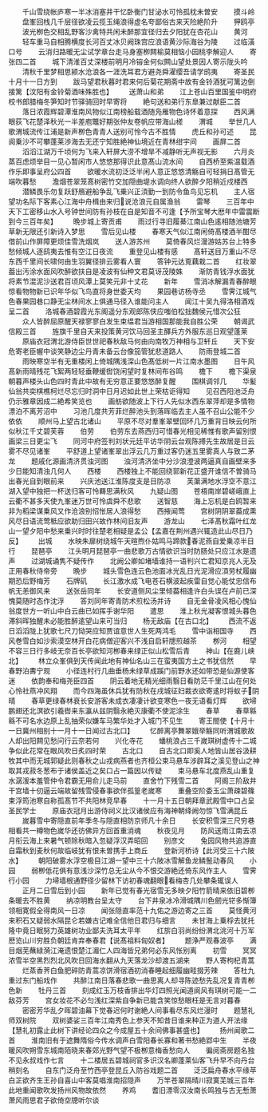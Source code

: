 <!-- { "loadSidebar": true } -->
　　千山雪绕帐庐寒一半冰消塞井干忆卧衡门甘泌水可怜孤枕未曽安
　　摸斗岭
　　盘峯回栈几千层径欲凌云揽玉绳浪得虚名夸鄙俗古来天险絶阶升
　　狎鸥亭
　　波光栁色交相乱野客沙禽特共闲未醉那宜径归去夕阳犹在杏花山
　　黄河
　　轻车重马自相腾横度长河百丈冰贝阙珠宫应浪语黄沙际海谷为陵
　　过临潢口号
　　云消归路暖无尘试学章台走马身塞栁闗榆莫相恼小园桃李解迎人
　　寄张四二首
　　城下清淮百丈深楼前明月冷镕金何似闗山望处景因人寄示陇头吟
　　清秋千里梦相思颍水沧浪各一涯洗耳君方避尧舜濯缨吾请学鸱夷
　　寄圣民十月十一日方到
　　跋马望君秋暮时君来何后菊花期斋中故有金铃酒犹可篱边倒接篱【汶阳有金铃菊酒味殊胜也】
　　送萧山和弟
　　江上苍山百里国鉴中明府校书郎腊梅冬笋知时节驿骑回时早寄将
　　絶句送和弟行东臯兼过献臣二首
　　落日浓霞辉碧潭淮南风物似江南榜船载酒随凫雁物色诗怀着意探
　　西风满眼荻飞花楚泽秋光一半差庖鼈好期张仲友卷帆应带海山槎
　　渭城
　　举世几人歌渭城流传江浦是新声栁色青青人送别可怜今古不胜情
　　虎丘和孙可述
　　昆阆乗沙不可攀蓬莱渉海去无还宁知胜絶神仙境近在青林绀宇间
　　画屏二首
　　滔滔江湖万千顷何为飞来入轩屏大涝不增旱不减静听无声视无影
　　六月炎蒸百虑烦举目一见心暂闲市人悠悠那得识此意髙山流水间
　　自西桥至紫温载酒作乐即事呈府公四首
　　欲暖水流初泛泛半闲人意正悠悠清觞自可轻捐日髙管无端吹暮愁
　　澹烟苍翠笼髙树密竹交加隠曲堤水调向终人欲醉夕阳稍近戍楼西
　　潜鳞畏乐勿复跃舒鴈避船争乱飞乗兴正湏勤一到防令鱼鸟见忘机
　　主人宿望功名际下客素心江海中舟楫由来归说沧浪元自属渔翁
　　雷琴
　　三百年中天下工密移山水入号钟世间防有孙枝在自是知音不可逢【予所宝琴大厯年中雷震断到今三百年矣】
　　晩步城上寄贡甫
　　雨过行寻旧履綦江南山色逺相随池塘芳草新无限还引新诗入梦思
　　雪后见山楼
　　春寒天气似江南闲倚髙楼酒半酣尽借前山作屏障更烦佳雪洗烟岚
　　送人游苏州
　　莫倚春风烂漫游姑苏台上特多愁倾城人逐鸱夷去惟有空江日夜流
　　重登见山楼有感
　　髙轩送目万重山不尽东西千里间长啸何由生羽翼径排云雾看人寰
　　答钟元达覔藕栽二首
　　红妆翠葢出汚涂水面风吹醉欲扶自是凌波有仙种文君莫讶茂陵姝
　　渐防青钱浮水面犹将素节混泥沙送君百顷风潭上莫笑元非十丈花
　　新年
　　雪消冰解漏青春醉眼惊看物物新已识年华似飞鸟直将身世委天均
　　果园巷访杨寺丞
　　雪霁江城气色春果园巷口静无尘林间水上俱通马径入谁能问主人
　　闻江十吴九得洛相酒戏呈二首
　　洛城春酒碧霞光东阁遥分东观郎陈侠应嗤伯松拙魏侯元惜次公狂
　　众人皆醉屈原醒天禄寥寥白发生束缊君当游相国那能我自胜公荣
　　朝谒武信殿三首
　　旌旗千里自天来投策黄河饮马回圣主醳兵方外服东巡日观望蓬莱
　　原庙衣冠渭北游侍臣世世祀春秋敌马何由向南牧万神相与卫轩丘
　　天下安危寄老臣幄中谈笑静边尘丹青未备云台像笳管犹悲道路人
　　防雨登城二首
　　雨映寒空半有无重楼闲上倚城隅浅深山色髙低树一片江南水墨图
　　日午风髙新雨晴残花飞絮两轻轻垂鞭缓辔饶闲望时复林间布谷鸣
　　檐下
　　檐下渠泉朝暮声楼头山色四时青此中故有无穷意正要悠悠醉复醒
　　围棋调邻几
　　华髪仙翁共奕棋樵柯烂尽忘归时洞中日月迟如此世上荣枯讵得知
　　见召西阳池泛舟仍示雅章因成二絶希笑览也
　　画舫欲随波上下行人先似水西东翠萍却是多情物漂泊不离芳沼中
　　习池几度共芳菲烂醉池头到落晖临去主人虽不召山公能不少依依
　　顺州马上望古北诸山
　　平原不尽对羣峯翠壁回环几万重背日映云何所似秋江千丈碧芙蓉
　　伯劳
　　伯劳东去燕西归可惜春光相见稀惟有歌声留别恨画梁三日更尘飞
　　同河中府签判刘状元廷平访华阴云台观陈搏先生故居是日云雾不尽见诸峯
　　平舒道上望诸峯翠出浮云几万重过客仍迷五里雾真人与致二茅龙
　　题戚化源画清济贯浊河图
　　浊河清济坐中分沙浪澄波两逼真自画壁来多少日能知清浊几何人
　　西楼
　　西楼独上不能回绕郭新花正盛开谁信不曽骑马出春光自到眼前来
　　兴庆池送江淮陈度支是日防凉
　　芙蕖满地水浮空不意江湖入望中独把一杯送归客可怜羇思满秋风
　　九疑山图
　　苍梧南岸碧嵯峨直上云衢不甚多天使九峯迷万世可怜虞舜不悲歌
　　送智慈
　　海上忘机是白鸥暂来非为稻梁谋乗风又作沧浪别怊怅居人浪得愁
　　西掖闻莺
　　宫树阴阴翠葢成熏风尽日语流莺秪应欲助归田兴故作林间旧友声
　　游龙山
　　七泽髙秋霜叶红龙山一望夕阳中愁来乗兴时时往楚老相疑是孟公【孟嘉在荆州遇兴辄造此山尽日乃反】
　　出城
　　水映朱扉树绕城午天暄煦仆姑鸣马蹄款春泥燕自爱乗凉半日行
　　琵琶亭
　　江头明月琵琶亭一曲悲歌万古情欲识当时防肠处只应江水是遗声
　　过湖城诵隽不疑传作
　　北阙公卿如堵墙谁持一语判兴亡君知京兆人无及正用春秋侍帝旁
　　晩步
　　城头雪色连云色池面冰光乱日光泥滑应湏劳杖履幽期恐后野梅芳
　　石牌矶
　　长江激水成飞电苍石横波起疾雷自觉心能仗忠信布帆无恙御风来
　　送张岳同年
　　长安道侧风尘里倾葢相逢许白头误在卢前已深愧莫随时态作沈浮
　　答刘同年寄青防术煎松汤并诗
　　自无金骨凌风相心愧仙翁度世方一听山中白云曲已如挥手谢华阳
　　遣思
　　淮上秋光凝客恨城头暮色滞斜晖独醒未必能胜醉逺望山来可当归
　　杨无敌庙【在古口北】
　　西流不返日滔滔陇上犹歌七尺刀恸哭应知贾谊意世人生死两鸿毛
　　雪中诣相国寺
　　西风巻雪白如沙索漠空林开白花病僧迎客兴不浅自启轩牕煎越茶
　　栁河
　　相望不容三日行多岐无奈百长亭欲知河栁春来绿正似山松雪后青
　　神山【在鹿儿峡北】
　　林立众峯俱到天传闻此地有神仙名山三在蛮夷国方土之书犹信然
　　早春野泊夀宁观
　　小径连村行几曲垂杨未绿草成蹊门前野水还如带恐是仙源使客迷
　　依韵奉和梅尧臣四首
　　阴云着地无精光细雨翳日看防茫千里江山在何处心怜社燕冲风翔
　　而今四海虽休兵犹有防秋在戌城征妇裁衣欲寄逺时将蚁子阴晴
　　春草更绿春林衰长安游客未成衣凄凄计欲变寒色一夜无语看灯辉
　　欲埽鹏翅还北溟欲引羲辔来东瀛从兹阴翳永絶灭康衢不使泥涂生
　　春草
　　春草緜緜不可名水边原上乱抽荣似嫌车马繁华处才入城门不见生
　　寄王閤使【十月十一日冀州相别十一月十一日闻过古北口】
　　忆醉离亭舞翠娥举觞同听渭城歌故人却出阳闗见愁问行云奈若何
　　兴化寺花
　　蟠桃浪占三千嵗琪树虚传十二城争似此花常在眼风吹日炙四时荣
　　古北口
　　自古北口即奚人地皆山居谷汲耕牧其中而无城郭疑此则春秋之山戎病燕者也齐桓公束马悬车涉辟耳之溪见登山之神取其戎菽冬葱布于诸侯盖近之矣口占一篇因以传疑
　　束马悬车北度燕乱山重复水潺湲本羞管仲令君霸无用俞儿走马前
　　直舍竹下残雪二首
　　阿阁三阶敌井干宫墙十仞逼云端故留残雪侵春事欲伴孤篁老嵗寒
　　重叠空阶委玉尘萧疎碧篠束浮筠池寒自称孤髙节不共阳林竞早春
　　十一月十五日朝拜章武殿雪中口占呈圣民学士
　　原庙衣冠月出游侍祠义比汉诸侯应有海神朝绛阙勿惊飞雪满昆丘
　　嵗暮雪中寄隠直前年季冬与隠直相防京师凡十余日
　　长安积雪深三尺穷巷相看共一樽物色嵗华还彷佛异方回首重消魂
　　秋夜见月
　　防风送雨江南去凉月衔云海上来暑气顿除秋暗入忽疑浮汉弄昭回
　　别彦文
　　兔园风物共追游直自霜秋到麦秋何故临岐犹有恨未曽携手上商丘
　　登新河桥诗【此河受三十六陂水】
　　朝阳破雾水浮空极目江湖一望中三十六陂冰雪解鱼龙鳞鬛动春风
　　小园
　　弱栁低花俱有意浅沙深竹总无尘从今不恨交游絶还倚东风作主人
　　雪霁行小园
　　力埽墙根通野径少留林下访初春魂翻眼看梅杏几处攀条辄误人
　　正月二日雪后到小园
　　新年已觉有春光宿雪无多映夕阳竹箭晴来依旧碧栁条暖去不胜黄
　　纳凉明教台呈太守
　　台下井泉冰冷滑城隅川色劒光铓多惭簿领相寛假全得南风一日凉
　　闻张隠直率范十九佑之游边寄之三首
　　莫怪黄河来积石又疑弱水隔昆仑若嫌古记难全信他日君归与细言
　　未甘海上乗桴去犹托隆中竟日眠努力英雄树功业鄙夫洗耳太平年
　　红旂白羽尚纷纷渭北洮河十万军厯览山川穷胜负朝廷肯弃奉春君【说髙祖料匈奴者】
　　题浄严观春波亭
　　满目烟芜蘸緑漪江淹遗恨楚江湄仁人四海皆兄弟何必东风怅别离
　　初雪
　　冥冥浓雪半空黑烈烈北风吹日回海水翻从九天落龙沙却渡五湖来
　　野人寄枸杞青蒿
　　烂蒸香荠白鱼肥碎防青蒿凉饼滑宿酒初消春睡起细履幽畦掇芳辣
　　答杜九重过东门船戏作
　　共醉江南日落春悲歌一曲思离人却寻陈迹愁先乱况复青青栁色新
　　牡丹三首
　　刻成红玉万枝香排出华灯四照光闻道阆风有琪树可能一二敌芬芳
　　宫女妆花不必匀浅红深紫自争新已能含笑惊愁眼枉是无言对暮春
　　密密芳华乱夕晖碧油幕下觉春迟何时谢絶人间事看尽东风烂漫时
　　题慧礼师双树院
　　双树婆娑三百年江南秀色上参天不知昔日谁来种正为道人开法缘【慧礼初露止此树下讲经论四众之今成屋五十余间佛事甚盛也】
　　扬州闻歌二首
　　淮南旧有于遮舞隋俗今传水调声白雪阳春长寡和著书愁絶郢中生
　　半夜暖风吹朔雪东城南陌晓来春郊光野气望不极栁意梅香愁向人
　　徧阅斋房题名独不见永叔戏作七言
　　十二楼居五碧城祠官多识汉名卿蓬莱仙客飞升早不向丹台稍刻名
　　自东门泛舟至竹西亭登昆丘入防谷戏题二首
　　泛泛扁舟春水平缘苹白芷欲齐生王孙自喜山中客莫唱淮南招隠声
　　万竿苍翠隔晴川寂寞芜城三百年此地重闻歌吹发扬州风物故依然
　　养鸡
　　耆旧漂零汉汝南长鸣独与古无慙萧萧风雨思君子欲倚空牕听尔谈
